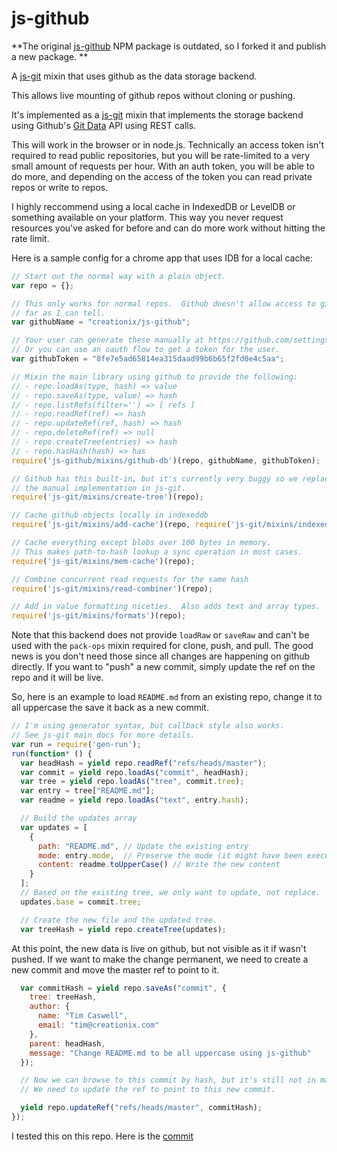 js-github
=========

**The original [js-github][] NPM package is outdated, so I forked it and publish a new package. **

A [js-git][] mixin that uses github as the data storage backend.

This allows live mounting of github repos without cloning or pushing.

It's implemented as a [js-git][] mixin that implements the storage backend
using Github's [Git Data][] API using REST calls.

This will work in the browser or in node.js.  Technically an access token isn't
required to read public repositories, but you will be rate-limited to a very
small amount of requests per hour.  With an auth token, you will be able to do
more, and depending on the access of the token you can read private repos or
write to repos.

I highly reccommend using a local cache in IndexedDB or LevelDB or something
available on your platform.  This way you never request resources you've asked
for before and can do more work without hitting the rate limit.

Here is a sample config for a chrome app that uses IDB for a local cache:

```js
// Start out the normal way with a plain object.
var repo = {};

// This only works for normal repos.  Github doesn't allow access to gists as
// far as I can tell.
var githubName = "creationix/js-github";

// Your user can generate these manually at https://github.com/settings/tokens/new
// Or you can use an oauth flow to get a token for the user.
var githubToken = "8fe7e5ad65814ea315daad99b6b65f2fd0e4c5aa";

// Mixin the main library using github to provide the following:
// - repo.loadAs(type, hash) => value
// - repo.saveAs(type, value) => hash
// - repo.listRefs(filter='') => [ refs ]
// - repo.readRef(ref) => hash
// - repo.updateRef(ref, hash) => hash
// - repo.deleteRef(ref) => null
// - repo.createTree(entries) => hash
// - repo.hasHash(hash) => has
require('js-github/mixins/github-db')(repo, githubName, githubToken);

// Github has this built-in, but it's currently very buggy so we replace with
// the manual implementation in js-git.
require('js-git/mixins/create-tree')(repo);

// Cache github objects locally in indexeddb
require('js-git/mixins/add-cache')(repo, require('js-git/mixins/indexed-db'));

// Cache everything except blobs over 100 bytes in memory.
// This makes path-to-hash lookup a sync operation in most cases.
require('js-git/mixins/mem-cache')(repo);

// Combine concurrent read requests for the same hash
require('js-git/mixins/read-combiner')(repo);

// Add in value formatting niceties.  Also adds text and array types.
require('js-git/mixins/formats')(repo);
```

Note that this backend does not provide `loadRaw` or `saveRaw` and can't be used
with the `pack-ops` mixin required for clone, push, and pull.  The good news is
you don't need those since all changes are happening on github directly.  If you
want to "push" a new commit, simply update the ref on the repo and it will be
live.

So, here is an example to load `README.md` from an existing repo, change it to
all uppercase the save it back as a new commit.

```js
// I'm using generator syntax, but callback style also works.
// See js-git main docs for more details.
var run = require('gen-run');
run(function* () {
  var headHash = yield repo.readRef("refs/heads/master");
  var commit = yield repo.loadAs("commit", headHash);
  var tree = yield repo.loadAs("tree", commit.tree);
  var entry = tree["README.md"];
  var readme = yield repo.loadAs("text", entry.hash);

  // Build the updates array
  var updates = [
    {
      path: "README.md", // Update the existing entry
      mode: entry.mode,  // Preserve the mode (it might have been executible)
      content: readme.toUpperCase() // Write the new content
    }
  ];
  // Based on the existing tree, we only want to update, not replace.
  updates.base = commit.tree;

  // Create the new file and the updated tree.
  var treeHash = yield repo.createTree(updates);
```

At this point, the new data is live on github, but not visible as it if wasn't
pushed.  If we want to make the change permanent, we need to create a new commit
and move the master ref to point to it.

```js
  var commitHash = yield repo.saveAs("commit", {
    tree: treeHash,
    author: {
      name: "Tim Caswell",
      email: "tim@creationix.com"
    },
    parent: headHash,
    message: "Change README.md to be all uppercase using js-github"
  });

  // Now we can browse to this commit by hash, but it's still not in master.
  // We need to update the ref to point to this new commit.

  yield repo.updateRef("refs/heads/master", commitHash);
});
```

I tested this on this repo.  Here is the [commit](https://github.com/creationix/js-github/commit/b75c1114cdb5bc85b485b7f6d4cb830595c6cfc1)

[js-git]: https://github.com/creationix/js-git.git
[js-github]: https://github.com/creationix/js-github.git
[Git Data]: https://developer.github.com/v3/git/
